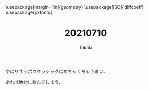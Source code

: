 ﻿---
title: 20210710
yesterday: 20210709
tomorrow: 20210711
days: 561
author: Takala
header-includes:
  - \usepackage[margin=1in]{geometry}
  - \usepackage[ISO]{diffcoeff}
  - \usepackage{pxfonts}
---


やはりサッポロクラシックはめちゃくちゃうまい．



あれば絶対に飲んでしまう．